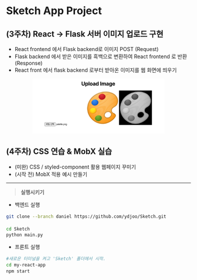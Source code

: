 # Sketch App Project

## (3주차) React -> Flask 서버 이미지 업로드 구현
* React frontend 에서 Flask backend로 이미지 POST (Request)
* Flask backend 에서 받은 이미지를 흑백으로 변환하여 React frontend 로 반환 (Response)
* React front 에서 flask backend 로부터 받아온 이미지를 웹 화면에 띄우기 

<p align="center"> <img src="./example.png" width="360px" height="150px" title="Example"/> </p>

## (4주차) CSS 연습 & MobX 실습
* (미완) CSS / styled-component 활용 웹페이지 꾸미기
* (시작 전) MobX 적용 예시 만들기

---

> **실행시키기**
* 백엔드 실행
```bash
git clone --branch daniel https://github.com/ydjoo/Sketch.git

cd Sketch
python main.py
```
* 프론트 실행
```bash
#새로운 터미널을 켜고 'Sketch' 폴더에서 시작.
cd my-react-app
npm start
```